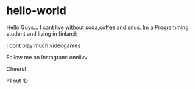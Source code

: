 # hello-world

Hello Guys...
I cant live without soda,coffee and snus.
Im a Programming student and living in finland;

                     
I dont play much videogames 

Follow me on Instagram: onniivv

Cheers!


h1 out :D

